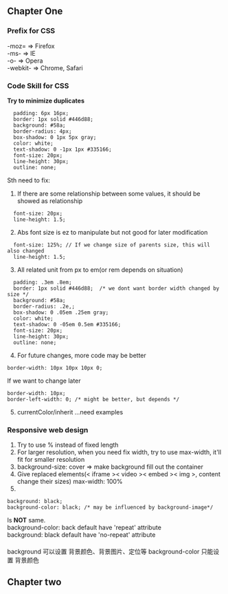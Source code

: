 ## Chapter One
### Prefix for CSS
-moz= => Firefox  
-ms- => IE  
-o- => Opera  
-webkit- => Chrome, Safari  

### Code Skill for CSS
**Try to minimize duplicates**  
```    
  padding: 6px 16px;
  border: 1px solid #446d88;
  background: #58a;
  border-radius: 4px;
  box-shadow: 0 1px 5px gray;
  color: white;
  text-shadow: 0 -1px 1px #335166;
  font-size: 20px;
  line-height: 30px;
  outline: none;
```
Sth need to fix:  
1. If there are some relationship between some values, it should be showed as relationship
```
  font-size: 20px;
  line-height: 1.5;
```
2. Abs font size is ez to manipulate but not good for later modification
```
  font-size: 125%; // If we change size of parents size, this will also changed
  line-height: 1.5;
```
3. All related unit from px to em(or rem depends on situation)
```
  padding: .3em .8em;
  border: 1px solid #446d88;  /* we dont want border width changed by size */
  background: #58a;
  border-radius: .2e,;
  box-shadow: 0 .05em .25em gray;
  color: white;
  text-shadow: 0 -05em 0.5em #335166;
  font-size: 20px;
  line-height: 30px;
  outline: none;
```
4. For future changes, more code may be better
```
border-width: 10px 10px 10px 0;
```
If we want to change later
```
border-width: 10px;
border-left-width: 0; /* might be better, but depends */
```
5. currentColor/inherit
...need examples

### Responsive web design
1. Try to use % instead of fixed length
2. For larger resolution, when you need fix width, try to use max-width, it'll fit for smaller resolution  
3. background-size: cover => make background fill out the container  
4. Give replaced elements(< iframe >< video >< embed >< img >, content change their sizes) max-width: 100% 
5.  
```
background: black;
background-color: black; /* may be influenced by background-image*/
```
Is **NOT** same.  
background-color: back default have 'repeat' attribute  
background: black default have 'no-repeat' attribute  
#### 
background 可以设置 背景颜色、背景图片、定位等
background-color 只能设置 背景颜色

## Chapter two
